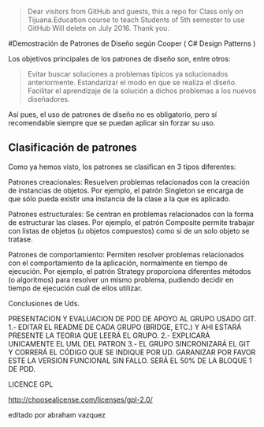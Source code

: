 ﻿> Dear visitors from GitHub and guests, this a repo for Class only on Tijuana.Education course to teach Students of 5th semester to use GitHub
> Will delete on July 2016.
> Thank you.

#Demostración de Patrones de Diseño según Cooper ( C# Design Patterns )

Los objetivos principales de los patrones de diseño son, entre otros:

>Evitar buscar soluciones a problemas típicos ya solucionados anteriormente.
>Estandarizar el modo en que se realiza el diseño.
>Facilitar el aprendizaje de la solución a dichos problemas a los nuevos diseñadores.

Así pues, el uso de patrones de diseño no es obligatorio, pero sí recomendable siempre que se puedan aplicar sin forzar su uso.

## Clasificación de patrones

Como ya hemos visto, los patrones se clasifican en 3 tipos diferentes:

Patrones creacionales: Resuelven problemas relacionados con la creación de instancias de objetos. Por ejemplo, el patrón Singleton se encarga de que sólo pueda existir una instancia de la clase a la que es aplicado.

Patrones estructurales: Se centran en problemas relacionados con la forma de estructurar las clases. Por ejemplo, el patrón Composite permite trabajar con listas de objetos (u objetos compuestos) como si de un solo objeto se tratase.

Patrones de comportamiento: Permiten resolver problemas relacionados con el comportamiento de la aplicación, normalmente en tiempo de ejecución. Por ejemplo, el patrón Strategy proporciona diferentes métodos (o algoritmos) para resolver un mismo problema, pudiendo decidir en tiempo de ejecución cuál de ellos utilizar.



Conclusiones de Uds.

PRESENTACION Y EVALUACION DE PDD DE APOYO AL GRUPO USADO GIT.
1.- EDITAR EL README DE CADA GRUPO (BRIDGE, ETC.) Y AHI ESTARÁ PRESENTE LA TEORIA QUE LEERÁ EL GRUPO.
2.- EXPLICARÁ UNICAMENTE EL UML DEL PATRON
3.- EL GRUPO SINCRONIZARÁ EL GIT Y CORRERÁ EL CÓDIGO QUE SE INDIQUE POR UD. GARANIZAR POR FAVOR ESTE LA VERSION FUNCIONAL SIN FALLO.
SERÁ EL 50% DE LA BLOQUE 1 DE PDD.


LICENCE GPL

http://choosealicense.com/licenses/gpl-2.0/

editado por abraham vazquez
